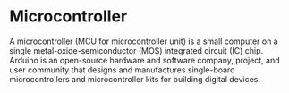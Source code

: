 # Microcontroller
A microcontroller (MCU for microcontroller unit) is a small computer on a single metal-oxide-semiconductor (MOS) integrated circuit (IC) chip.  Arduino is an open-source hardware and software company, project, and user community that designs and manufactures single-board microcontrollers and microcontroller kits for building digital devices.
